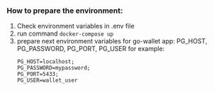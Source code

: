 
### How to prepare the environment:

1) Check environment variables in .env file
2) run command `docker-compose up`
3) prepare next environment variables for go-wallet app:
   PG_HOST, PG_PASSWORD, PG_PORT, PG_USER
   for example:
   ```
   PG_HOST=localhost;
   PG_PASSWORD=mypassword;
   PG_PORT=5433;
   PG_USER=wallet_user
   ```


